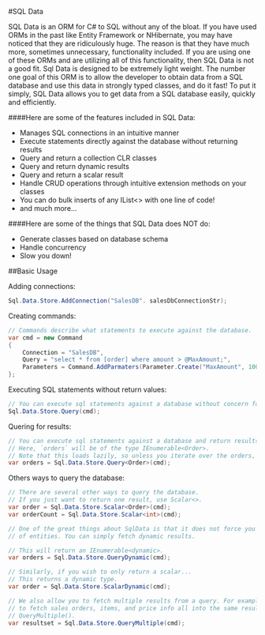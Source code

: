 #SQL Data

SQL Data is an ORM for C# to SQL without any of the bloat. If you have used ORMs in the past like Entity Framework or NHibernate, you may have noticed that they are ridiculously huge. The reason is that they have much more, sometimes unnecessary, functionality included. If you are using one of these ORMs and are utilizing all of this functionality, then SQL Data is not a good fit. Sql Data is designed to be extremely light weight. The number one goal of this ORM is to allow the developer to obtain data from a SQL database and use this data in strongly typed classes, and do it fast! To put it simply, SQL Data allows you to get data from a SQL database easily, quickly and efficiently.

####Here are some of the features included in SQL Data:

* Manages SQL connections in an intuitive manner
* Execute statements directly against the database without returning results
* Query and return a collection CLR classes
* Query and return dynamic results
* Query and return a scalar result
* Handle CRUD operations through intuitive extension methods on your classes
* You can do bulk inserts of any IList<> with one line of code!
* and much more...

####Here are some of the things that SQL Data does NOT do:

* Generate classes based on database schema
* Handle concurrency
* Slow you down!

##Basic Usage

Adding connections:

```c# 
Sql.Data.Store.AddConnection("SalesDB". salesDbConnectionStr);
```

Creating commands:

```c#
// Commands describe what statements to execute against the database.
var cmd = new Command
{
    Connection = "SalesDB",
    Query = "select * from [order] where amount > @MaxAmount;",
    Parameters = Command.AddParmaters(Parameter.Create("MaxAmount", 100))
};
```

Executing SQL statements without return values:

```c#
// You can execute sql statements against a database without concern for what data is returned by using the Query() method.
Sql.Data.Store.Query(cmd);
```

Quering for results:

```c#
// You can execute sql statements against a database and return results of a prticular type.
// Here, `orders` will be of the type IEnumerable<Order>.
// Note that this loads lazily, so unless you iterate over the orders, nothing will be fetched.
var orders = Sql.Data.Store.Query<Order>(cmd);
```

Others ways to query the database:

```c#
// There are several other ways to query the database.
// If you just want to return one result, use Scalar<>.
var order = Sql.Data.Store.Scalar<Order>(cmd);
var orderCount = Sql.Data.Store.Scalar<int>(cmd);

// One of the great things about SqlData is that it does not force you to have a type defined in order to return a list
// of entities. You can simply fetch dynamic results.

// This will return an IEnumerable<dynamic>.
var orders = Sql.Data.Store.QueryDynamic(cmd);

// Similarly, if you wish to only return a scalar...
// This returns a dynamic type.
var order = Sql.Data.Store.ScalarDynamic(cmd);

// We also allow you to fetch multiple results from a query. For example, let's say that you wanted
// to fetch sales orders, items, and price info all into the same result set. No problem, just use
// QueryMultiple().
var resultset = Sql.Data.Store.QueryMultiple(cmd);
```
